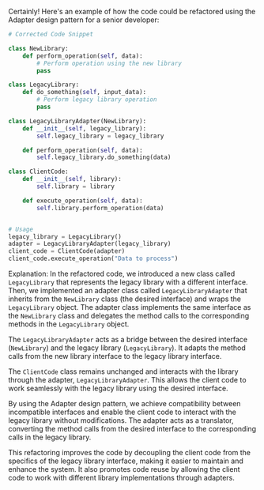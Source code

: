 Certainly! Here's an example of how the code could be refactored using the Adapter design pattern for a senior developer:

```python
# Corrected Code Snippet

class NewLibrary:
    def perform_operation(self, data):
        # Perform operation using the new library
        pass

class LegacyLibrary:
    def do_something(self, input_data):
        # Perform legacy library operation
        pass

class LegacyLibraryAdapter(NewLibrary):
    def __init__(self, legacy_library):
        self.legacy_library = legacy_library

    def perform_operation(self, data):
        self.legacy_library.do_something(data)

class ClientCode:
    def __init__(self, library):
        self.library = library

    def execute_operation(self, data):
        self.library.perform_operation(data)


# Usage
legacy_library = LegacyLibrary()
adapter = LegacyLibraryAdapter(legacy_library)
client_code = ClientCode(adapter)
client_code.execute_operation("Data to process")
```

Explanation:
In the refactored code, we introduced a new class called `LegacyLibrary` that represents the legacy library with a different interface. Then, we implemented an adapter class called `LegacyLibraryAdapter` that inherits from the `NewLibrary` class (the desired interface) and wraps the `LegacyLibrary` object. The adapter class implements the same interface as the `NewLibrary` class and delegates the method calls to the corresponding methods in the `LegacyLibrary` object.

The `LegacyLibraryAdapter` acts as a bridge between the desired interface (`NewLibrary`) and the legacy library (`LegacyLibrary`). It adapts the method calls from the new library interface to the legacy library interface.

The `ClientCode` class remains unchanged and interacts with the library through the adapter, `LegacyLibraryAdapter`. This allows the client code to work seamlessly with the legacy library using the desired interface.

By using the Adapter design pattern, we achieve compatibility between incompatible interfaces and enable the client code to interact with the legacy library without modifications. The adapter acts as a translator, converting the method calls from the desired interface to the corresponding calls in the legacy library.

This refactoring improves the code by decoupling the client code from the specifics of the legacy library interface, making it easier to maintain and enhance the system. It also promotes code reuse by allowing the client code to work with different library implementations through adapters.
